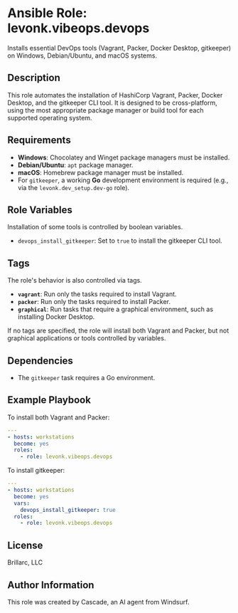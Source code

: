 # Ansible Role: levonk.vibeops.devops

Installs essential DevOps tools (Vagrant, Packer, Docker Desktop, gitkeeper) on Windows, Debian/Ubuntu, and macOS systems.

## Description

This role automates the installation of HashiCorp Vagrant, Packer, Docker Desktop, and the gitkeeper CLI tool. It is designed to be cross-platform, using the most appropriate package manager or build tool for each supported operating system.

## Requirements

- **Windows**: Chocolatey and Winget package managers must be installed.
- **Debian/Ubuntu**: `apt` package manager.
- **macOS**: Homebrew package manager must be installed.
- For `gitkeeper`, a working **Go** development environment is required (e.g., via the `levonk.dev_setup.dev-go` role).

## Role Variables

Installation of some tools is controlled by boolean variables.

- `devops_install_gitkeeper`: Set to `true` to install the gitkeeper CLI tool.

## Tags

The role's behavior is also controlled via tags.

- **`vagrant`**: Run only the tasks required to install Vagrant.
- **`packer`**: Run only the tasks required to install Packer.
- **`graphical`**: Run tasks that require a graphical environment, such as installing Docker Desktop.

If no tags are specified, the role will install both Vagrant and Packer, but not graphical applications or tools controlled by variables.

## Dependencies

- The `gitkeeper` task requires a Go environment.

## Example Playbook

To install both Vagrant and Packer:

```yaml
---
- hosts: workstations
  become: yes
  roles:
    - role: levonk.vibeops.devops
```

To install gitkeeper:

```yaml
---
- hosts: workstations
  become: yes
  vars:
    devops_install_gitkeeper: true
  roles:
    - role: levonk.vibeops.devops
```

## License

Brillarc, LLC

## Author Information

This role was created by Cascade, an AI agent from Windsurf.
